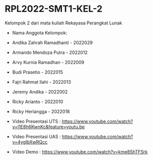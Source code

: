 # RPL2022-SMT1-KEL-2
Kelompok 2 dari mata kuliah Rekayasa Perangkat Lunak
- Nama Anggota Kelompok:
- Andika Zahrah Ramadhanti - 2022029
- Armando Mendoza Putra - 2022012
- Arvy Kurnia Ramadhan - 2022009
- Budi Prasetio - 2022015
- Fajri Rahmat Ilahi - 2022013
- Jeremy Andika - 2022002
- Ricky Arianto - 2022010
- Ricky Herlangga - 2022018

- Video Presentasi UTS : https://www.youtube.com/watch?v=l1E8h6KwnKc&feature=youtu.be
- Video Presentasi UAS : https://www.youtube.com/watch?v=4ygIbXwRQcc
- Video Demo           : https://www.youtube.com/watch?v=kme8ShTFSrk
